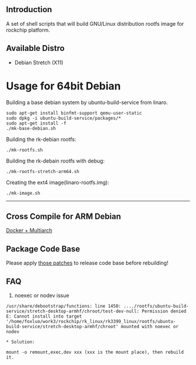 ## Introduction
A set of shell scripts that will build GNU/Linux distribution rootfs image
for rockchip platform.

## Available Distro
* Debian Stretch (X11)

# Usage for 64bit Debian
Building a base debian system by ubuntu-build-service from linaro.

	sudo apt-get install binfmt-support qemu-user-static
	sudo dpkg -i ubuntu-build-service/packages/*
	sudo apt-get install -f
	./mk-base-debian.sh

Building the rk-debian rootfs:

	./mk-rootfs.sh

Building the rk-debain rootfs with debug:

	./mk-rootfs-stretch-arm64.sh

Creating the ext4 image(linaro-rootfs.img):

	./mk-image.sh
---

## Cross Compile for ARM Debian

[Docker + Multiarch](http://opensource.rock-chips.com/wiki_Cross_Compile#Docker)

## Package Code Base

Please apply [those patches](https://github.com/rockchip-linux/rk-rootfs-build/tree/master/packages-patches) to release code base before rebuilding!

## FAQ

1. noexec or nodev issue
```
/usr/share/debootstrap/functions: line 1450: ..../rootfs/ubuntu-build-service/stretch-desktop-armhf/chroot/test-dev-null: Permission denied
E: Cannot install into target '/home/foxluo/work3/rockchip/rk_linux/rk3399_linux/rootfs/ubuntu-build-service/stretch-desktop-armhf/chroot' mounted with noexec or nodev
```
    * Solution: 
```
mount -o remount,exec,dev xxx (xxx is the mount place), then rebuild it.
```
